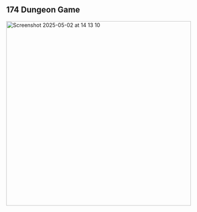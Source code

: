 ## 174 Dungeon Game
<img width="493" alt="Screenshot 2025-05-02 at 14 13 10" src="https://github.com/user-attachments/assets/284be317-d469-4b2c-96c2-a8e48b5d3a4c" />
